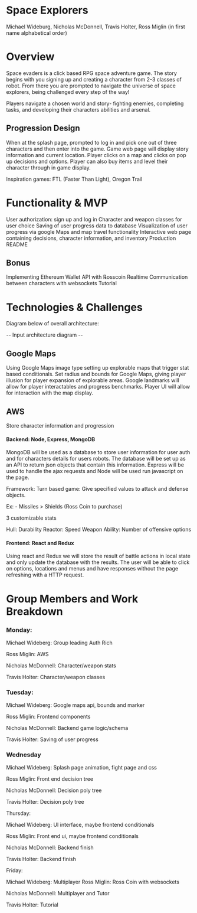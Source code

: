 # Space Explorers
Michael Wideburg, Nicholas McDonnell, Travis Holter, Ross Miglin (in first name alphabetical order)

# Overview
Space evaders is a click based RPG space adventure game. The story begins with you signing up and creating a character from 2-3 classes of robot. 
From there you are prompted to navigate the universe of space explorers, being challenged every step of the way!

Players navigate a chosen world and story- fighting enemies, completing tasks, and developing their characters abilities and arsenal.

## Progression Design
When at the splash page, prompted to log in and pick one out of three characters and then enter into the game.
Game web page will display story information and current location. 
Player clicks on a map and clicks on pop up decisions and options. 
Player can also buy items and level their character through in game display. 


Inspiration games: FTL (Faster Than Light), Oregon Trail



# Functionality & MVP

User authorization: sign up and log in
Character and weapon classes for user choice
Saving of user progress data to database
Visualization of user progress via google Maps and map travel functionality
Interactive web page containing decisions, character information, and inventory
Production README

## Bonus
Implementing Ethereum Wallet API with ℞osscoin
Realtime Communication between characters with websockets
Tutorial

# Technologies & Challenges

Diagram below of overall architecture:

-- Input architecture diagram --


## Google Maps 
  Using Google Maps image type setting up explorable maps that trigger stat based conditionals.
  Set radius and bounds for Google Maps, giving player illusion for player expansion of explorable areas. Google landmarks will allow for player interactables and     progress benchmarks. 
  Player UI will allow for interaction with the map display.


## AWS	
 Store character information and progression 
  
#### Backend: Node, Express, MongoDB
MongoDB will be used as a database to store user information for user auth and for characters details for users robots. The database will be set up as an API to return json objects that contain this information. Express will be used to handle the ajax requests and Node will be used run javascript on the page. 

Framework: 
Turn based game: Give specified values to attack and defense objects. 

  Ex: - Missiles > Shields (Ross Coin to purchase)
    
 3 customizable stats
 
 Hull: Durability
 Reactor: Speed
 Weapon Ability: Number of offensive options

#### Frontend: React and Redux
  Using react and Redux we will store the result of battle actions in local state and only update the database with the results. The user will be able to click on options, locations and menus and have responses without the page refreshing with a HTTP request.  
  
# Group Members and Work Breakdown




### Monday:
  Michael Wideberg:
Group leading 
Auth
Rich

  Ross Miglin:
AWS

  Nicholas McDonnell:
Character/weapon stats

  Travis Holter:
Character/weapon classes 

### Tuesday:
 Michael Wideberg: 
Google maps api, bounds and marker

 Ross Miglin: 
Frontend components 

 Nicholas McDonnell:
Backend game logic/schema 

 Travis Holter:
Saving of user progress


### Wednesday

 Michael Wideberg:
Splash page animation, fight page and css

 Ross Miglin:
Front end decision tree

 Nicholas McDonnell:
Decision poly tree

 Travis Holter:
Decision poly tree

Thursday:

 Michael Wideberg:
UI interface, maybe frontend conditionals

 Ross Miglin:
Front end ui, maybe frontend conditionals

 Nicholas McDonnell:
Backend finish

 Travis Holter:
Backend finish

Friday:

 Michael Wideberg: Multiplayer
 Ross Miglin: Ross Coin with websockets

 Nicholas McDonnell: Multiplayer and Tutor
 
 Travis Holter: Tutorial



  




